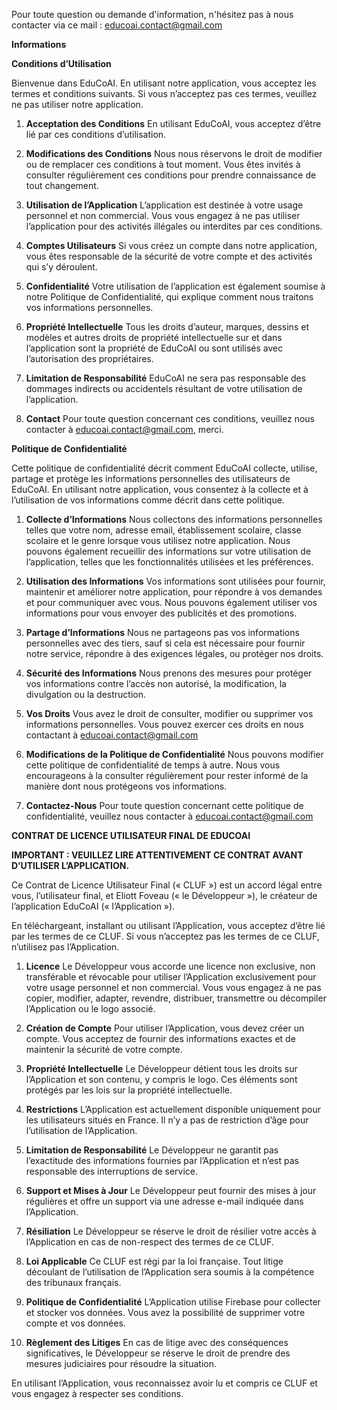 


Pour toute question ou demande d'information, n'hésitez pas à nous contacter via ce mail : educoai.contact@gmail.com





**Informations**

**Conditions d’Utilisation**

Bienvenue dans EduCoAI. En utilisant notre application, vous acceptez les termes et conditions suivants. Si vous n’acceptez pas ces termes, veuillez ne pas utiliser notre application.

1. **Acceptation des Conditions**
   En utilisant EduCoAI, vous acceptez d’être lié par ces conditions d’utilisation.

2. **Modifications des Conditions**
   Nous nous réservons le droit de modifier ou de remplacer ces conditions à tout moment. Vous êtes invités à consulter régulièrement ces conditions pour prendre connaissance de tout changement.

3. **Utilisation de l’Application**
   L’application est destinée à votre usage personnel et non commercial. Vous vous engagez à ne pas utiliser l’application pour des activités illégales ou interdites par ces conditions.

4. **Comptes Utilisateurs**
   Si vous créez un compte dans notre application, vous êtes responsable de la sécurité de votre compte et des activités qui s’y déroulent.

5. **Confidentialité**
   Votre utilisation de l’application est également soumise à notre Politique de Confidentialité, qui explique comment nous traitons vos informations personnelles.

6. **Propriété Intellectuelle**
   Tous les droits d’auteur, marques, dessins et modèles et autres droits de propriété intellectuelle sur et dans l’application sont la propriété de EduCoAI ou sont utilisés avec l’autorisation des propriétaires.

7. **Limitation de Responsabilité**
   EduCoAI ne sera pas responsable des dommages indirects ou accidentels résultant de votre utilisation de l’application.

8. **Contact**
   Pour toute question concernant ces conditions, veuillez nous contacter à educoai.contact@gmail.com, merci.

**Politique de Confidentialité**

Cette politique de confidentialité décrit comment EduCoAI collecte, utilise, partage et protège les informations personnelles des utilisateurs de EduCoAI. En utilisant notre application, vous consentez à la collecte et à l’utilisation de vos informations comme décrit dans cette politique.

1. **Collecte d’Informations**
   Nous collectons des informations personnelles telles que votre nom, adresse email, établissement scolaire, classe scolaire et le genre lorsque vous utilisez notre application. Nous pouvons également recueillir des informations sur votre utilisation de l’application, telles que les fonctionnalités utilisées et les préférences.

2. **Utilisation des Informations**
   Vos informations sont utilisées pour fournir, maintenir et améliorer notre application, pour répondre à vos demandes et pour communiquer avec vous. Nous pouvons également utiliser vos informations pour vous envoyer des publicités et des promotions.

3. **Partage d’Informations**
   Nous ne partageons pas vos informations personnelles avec des tiers, sauf si cela est nécessaire pour fournir notre service, répondre à des exigences légales, ou protéger nos droits.

4. **Sécurité des Informations**
   Nous prenons des mesures pour protéger vos informations contre l’accès non autorisé, la modification, la divulgation ou la destruction.

5. **Vos Droits**
   Vous avez le droit de consulter, modifier ou supprimer vos informations personnelles. Vous pouvez exercer ces droits en nous contactant à educoai.contact@gmail.com

6. **Modifications de la Politique de Confidentialité**
   Nous pouvons modifier cette politique de confidentialité de temps à autre. Nous vous encourageons à la consulter régulièrement pour rester informé de la manière dont nous protégeons vos informations.

7. **Contactez-Nous**
   Pour toute question concernant cette politique de confidentialité, veuillez nous contacter à educoai.contact@gmail.com

**CONTRAT DE LICENCE UTILISATEUR FINAL DE EDUCOAI**

**IMPORTANT : VEUILLEZ LIRE ATTENTIVEMENT CE CONTRAT AVANT D’UTILISER L’APPLICATION.**

Ce Contrat de Licence Utilisateur Final (« CLUF ») est un accord légal entre vous, l’utilisateur final, et Eliott Foveau (« le Développeur »), le créateur de l’application EduCoAI (« l’Application »).

En téléchargeant, installant ou utilisant l’Application, vous acceptez d’être lié par les termes de ce CLUF. Si vous n’acceptez pas les termes de ce CLUF, n’utilisez pas l’Application.

1. **Licence**
   Le Développeur vous accorde une licence non exclusive, non transférable et révocable pour utiliser l’Application exclusivement pour votre usage personnel et non commercial. Vous vous engagez à ne pas copier, modifier, adapter, revendre, distribuer, transmettre ou décompiler l’Application ou le logo associé.

2. **Création de Compte**
   Pour utiliser l’Application, vous devez créer un compte. Vous acceptez de fournir des informations exactes et de maintenir la sécurité de votre compte.

3. **Propriété Intellectuelle**
   Le Développeur détient tous les droits sur l’Application et son contenu, y compris le logo. Ces éléments sont protégés par les lois sur la propriété intellectuelle.

4. **Restrictions**
   L’Application est actuellement disponible uniquement pour les utilisateurs situés en France. Il n’y a pas de restriction d’âge pour l’utilisation de l’Application.

5. **Limitation de Responsabilité**
   Le Développeur ne garantit pas l’exactitude des informations fournies par l’Application et n’est pas responsable des interruptions de service.

6. **Support et Mises à Jour**
   Le Développeur peut fournir des mises à jour régulières et offre un support via une adresse e-mail indiquée dans l’Application.

7. **Résiliation**
   Le Développeur se réserve le droit de résilier votre accès à l’Application en cas de non-respect des termes de ce CLUF.

8. **Loi Applicable**
   Ce CLUF est régi par la loi française. Tout litige découlant de l’utilisation de l’Application sera soumis à la compétence des tribunaux français.

9. **Politique de Confidentialité**
   L’Application utilise Firebase pour collecter et stocker vos données. Vous avez la possibilité de supprimer votre compte et vos données.

10. **Règlement des Litiges**
    En cas de litige avec des conséquences significatives, le Développeur se réserve le droit de prendre des mesures judiciaires pour résoudre la situation.

En utilisant l’Application, vous reconnaissez avoir lu et compris ce CLUF et vous engagez à respecter ses conditions.
